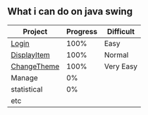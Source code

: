 
## What i can do on java swing

| Project | Progress | Difficult |
| --------- | ----- | ------------ |
| [Login](./JavaSwing/src/Login) | 100% | Easy |
| [DisplayItem](./JavaSwing/src/DisplayItem) | 100% | Normal |
| [ChangeTheme](./JavaSwing/src/ChangeTheme) | 100% | Very Easy |
| Manage | 0% |  |
| statistical | 0% |  |
| etc | |
